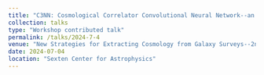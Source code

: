 ```yaml
---
title: "C3NN: Cosmological Correlator Convolutional Neural Network--an interpretable (explainable?) ML framework for weak lensing analyses"
collection: talks
type: "Workshop contributed talk"
permalink: /talks/2024-7-4
venue: "New Strategies for Extracting Cosmology from Galaxy Surveys--2nd edition"
date: 2024-07-04
location: "Sexten Center for Astrophysics"
---
```

